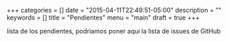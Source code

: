 +++
categories = []
date = "2015-04-11T22:49:51-05:00"
description = ""
keywords = []
title = "Pendientes"
menu = "main"
draft = true
+++

lista de los pendientes, podriamos poner aqui la lista de issues de GitHub